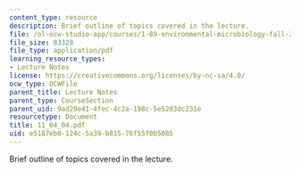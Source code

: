 ```yaml
---
content_type: resource
description: Brief outline of topics covered in the lecture.
file: /ol-ocw-studio-app/courses/1-89-environmental-microbiology-fall-2004/e5187eb0124c5a39b81576f55f0b5085_11_04_04.pdf
file_size: 83328
file_type: application/pdf
learning_resource_types:
- Lecture Notes
license: https://creativecommons.org/licenses/by-nc-sa/4.0/
ocw_type: OCWFile
parent_title: Lecture Notes
parent_type: CourseSection
parent_uid: 9ad29e41-4fec-4c2a-198c-5e52d3dc231e
resourcetype: Document
title: 11_04_04.pdf
uid: e5187eb0-124c-5a39-b815-76f55f0b5085
---
```

Brief outline of topics covered in the lecture.